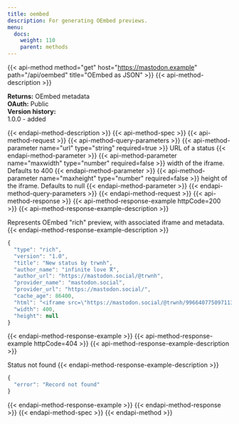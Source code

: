 ```yaml
---
title: oembed
description: For generating OEmbed previews.
menu:
  docs:
    weight: 110
    parent: methods
---
```


{{< api-method method="get" host="https://mastodon.example" path="/api/oembed" title="OEmbed as JSON" >}}
{{< api-method-description >}}

**Returns:** OEmbed metadata\
**OAuth:** Public\
**Version history:**\
1.0.0 - added

{{< endapi-method-description >}}
{{< api-method-spec >}}
{{< api-method-request >}}
{{< api-method-query-parameters >}}
{{< api-method-parameter name="url" type="string" required=true >}}
URL of a status
{{< endapi-method-parameter >}}
{{< api-method-parameter name="maxwidth" type="number" required=false >}}
width of the iframe. Defaults to 400
{{< endapi-method-parameter >}}
{{< api-method-parameter name="maxheight" type="number" required=false >}}
height of the iframe. Defaults to null
{{< endapi-method-parameter >}}
{{< endapi-method-query-parameters >}}
{{< endapi-method-request >}}
{{< api-method-response >}}
{{< api-method-response-example httpCode=200 >}}
{{< api-method-response-example-description >}}

Represents OEmbed "rich" preview, with associated iframe and metadata.
{{< endapi-method-response-example-description >}}


```javascript
{
  "type": "rich",
  "version": "1.0",
  "title": "New status by trwnh",
  "author_name": "infinite love ⴳ",
  "author_url": "https://mastodon.social/@trwnh",
  "provider_name": "mastodon.social",
  "provider_url": "https://mastodon.social/",
  "cache_age": 86400,
  "html": "<iframe src=\"https://mastodon.social/@trwnh/99664077509711321/embed\" class=\"mastodon-embed\" style=\"max-width: 100%; border: 0\" width=\"400\" allowfullscreen=\"allowfullscreen\"></iframe><script src=\"https://mastodon.social/embed.js\" async=\"async\"></script>",
  "width": 400,
  "height": null
}
```
{{< endapi-method-response-example >}}
{{< api-method-response-example httpCode=404 >}}
{{< api-method-response-example-description >}}

Status not found
{{< endapi-method-response-example-description >}}


```javascript
{
  "error": "Record not found"
}
```
{{< endapi-method-response-example >}}
{{< endapi-method-response >}}
{{< endapi-method-spec >}}
{{< endapi-method >}}


